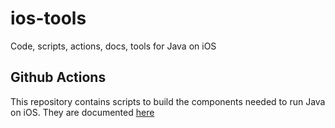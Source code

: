 # ios-tools
Code, scripts, actions, docs, tools for Java on iOS

## Github Actions

This repository contains scripts to build the components needed to run Java on iOS.
They are documented [here](docs/ga.md)
